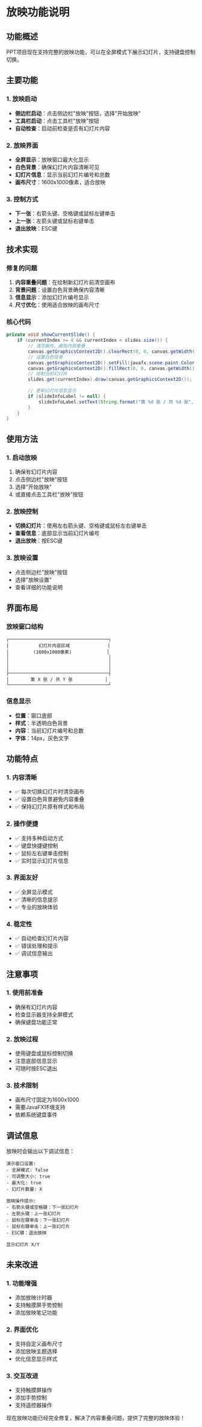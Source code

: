 # 放映功能说明

## 功能概述

PPT项目现在支持完整的放映功能，可以在全屏模式下展示幻灯片，支持键盘控制切换。

## 主要功能

### 1. 放映启动
- **侧边栏启动**：点击侧边栏"放映"按钮，选择"开始放映"
- **工具栏启动**：点击工具栏"放映"按钮
- **自动检查**：启动前检查是否有幻灯片内容

### 2. 放映界面
- **全屏显示**：放映窗口最大化显示
- **白色背景**：确保幻灯片内容清晰可见
- **幻灯片信息**：显示当前幻灯片编号和总数
- **画布尺寸**：1600x1000像素，适合放映

### 3. 控制方式
- **下一张**：右箭头键、空格键或鼠标左键单击
- **上一张**：左箭头键或鼠标右键单击
- **退出放映**：ESC键

## 技术实现

### 修复的问题
1. **内容重叠问题**：在绘制新幻灯片前清空画布
2. **背景问题**：设置白色背景确保内容清晰
3. **信息显示**：添加幻灯片编号显示
4. **尺寸优化**：使用适合放映的画布尺寸

### 核心代码
```java
private void showCurrentSlide() {
    if (currentIndex >= 0 && currentIndex < slides.size()) {
        // 清空画布，避免内容重叠
        canvas.getGraphicsContext2D().clearRect(0, 0, canvas.getWidth(), canvas.getHeight());
        // 设置白色背景
        canvas.getGraphicsContext2D().setFill(javafx.scene.paint.Color.WHITE);
        canvas.getGraphicsContext2D().fillRect(0, 0, canvas.getWidth(), canvas.getHeight());
        // 绘制当前幻灯片
        slides.get(currentIndex).draw(canvas.getGraphicsContext2D());
        
        // 更新幻灯片信息显示
        if (slideInfoLabel != null) {
            slideInfoLabel.setText(String.format("第 %d 张 / 共 %d 张", currentIndex + 1, slides.size()));
        }
    }
}
```

## 使用方法

### 1. 启动放映
1. 确保有幻灯片内容
2. 点击侧边栏"放映"按钮
3. 选择"开始放映"
4. 或直接点击工具栏"放映"按钮

### 2. 放映控制
- **切换幻灯片**：使用左右箭头键、空格键或鼠标左右键单击
- **查看信息**：底部显示当前幻灯片编号
- **退出放映**：按ESC键

### 3. 放映设置
- 点击侧边栏"放映"按钮
- 选择"放映设置"
- 查看详细的功能说明

## 界面布局

### 放映窗口结构
```
┌─────────────────────────────────────┐
│           幻灯片内容区域              │
│         (1600x1000像素)             │
│                                     │
│                                     │
│                                     │
├─────────────────────────────────────┤
│        第 X 张 / 共 Y 张            │
└─────────────────────────────────────┘
```

### 信息显示
- **位置**：窗口底部
- **样式**：半透明白色背景
- **内容**：当前幻灯片编号和总数
- **字体**：14px，灰色文字

## 功能特点

### 1. 内容清晰
- ✅ 每次切换幻灯片时清空画布
- ✅ 设置白色背景避免内容重叠
- ✅ 保持幻灯片原有样式和布局

### 2. 操作便捷
- ✅ 支持多种启动方式
- ✅ 键盘快捷键控制
- ✅ 鼠标左右键单击控制
- ✅ 实时显示幻灯片信息

### 3. 界面友好
- ✅ 全屏显示模式
- ✅ 清晰的信息提示
- ✅ 专业的放映体验

### 4. 稳定性
- ✅ 自动检查幻灯片内容
- ✅ 错误处理和提示
- ✅ 调试信息输出

## 注意事项

### 1. 使用前准备
- 确保有幻灯片内容
- 检查显示器支持全屏模式
- 确保键盘功能正常

### 2. 放映过程
- 使用键盘或鼠标控制切换
- 注意底部信息显示
- 可随时按ESC退出

### 3. 技术限制
- 画布尺寸固定为1600x1000
- 需要JavaFX环境支持
- 依赖系统键盘事件

## 调试信息

放映时会输出以下调试信息：
```
演示窗口设置:
- 全屏模式: false
- 可调整大小: true
- 最大化: true
- 幻灯片数量: X

放映操作提示:
- 右箭头键或空格键：下一张幻灯片
- 左箭头键：上一张幻灯片
- 鼠标左键单击：下一张幻灯片
- 鼠标右键单击：上一张幻灯片
- ESC键：退出放映

显示幻灯片 X/Y
```

## 未来改进

### 1. 功能增强
- 添加放映计时器
- 支持触摸屏手势控制
- 添加放映笔记功能

### 2. 界面优化
- 支持自定义画布尺寸
- 添加放映主题选择
- 优化信息显示样式

### 3. 交互改进
- 支持触摸屏操作
- 添加手势控制
- 支持遥控器操作

现在放映功能已经完全修复，解决了内容重叠问题，提供了完整的放映体验！ 